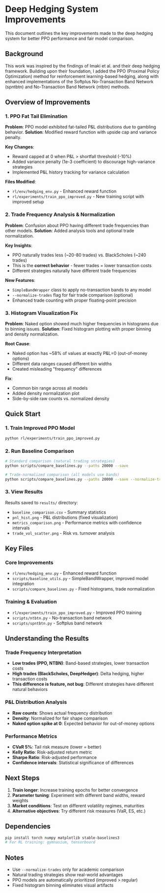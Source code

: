 # Deep Hedging System Improvements

This document outlines the key improvements made to the deep hedging system for better PPO performance and fair model comparison.

## Background

This work was inspired by the findings of Imaki et al. and their deep hedging framework. Building upon their foundation, I added the PPO (Proximal Policy Optimization) method for reinforcement learning-based hedging, along with enhanced implementations of the Softplus No-Transaction Band Network (spntbtn) and No-Transaction Band Network (ntbtn) methods.

## Overview of Improvements

### 1. PPO Fat Tail Elimination
**Problem**: PPO model exhibited fat-tailed P&L distributions due to gambling behavior.
**Solution**: Modified reward function with upside cap and variance penalty.

**Key Changes**:
- Reward capped at 0 when P&L > shortfall threshold (-10%)
- Added variance penalty (1e-3 coefficient) to discourage high-variance strategies
- Implemented P&L history tracking for variance calculation

**Files Modified**:
- `rl/env/hedging_env.py` - Enhanced reward function
- `rl/experiments/train_ppo_improved.py` - New training script with improved setup

### 2. Trade Frequency Analysis & Normalization
**Problem**: Confusion about PPO having different trade frequencies than other models.
**Solution**: Added analysis tools and optional trade normalization.

**Key Insights**:
- PPO naturally trades less (~20-80 trades) vs. BlackScholes (~240 trades)
- This is the **correct behavior** - fewer trades = lower transaction costs
- Different strategies naturally have different trade frequencies

**New Features**:
- `SimpleBandWrapper` class to apply no-transaction bands to any model
- `--normalize-trades` flag for fair trade comparison (optional)
- Enhanced trade counting with proper floating-point precision

### 3. Histogram Visualization Fix
**Problem**: Naked option showed much higher frequencies in histograms due to binning issues.
**Solution**: Fixed histogram plotting with proper binning and density normalization.

**Root Cause**: 
- Naked option has ~58% of values at exactly P&L=0 (out-of-money options)
- Different data ranges caused different bin widths
- Created misleading "frequency" differences

**Fix**: 
- Common bin range across all models
- Added density normalization plot
- Side-by-side raw counts vs. normalized density

## Quick Start

### 1. Train Improved PPO Model
```bash
python rl/experiments/train_ppo_improved.py
```

### 2. Run Baseline Comparison
```bash
# Standard comparison (natural trading strategies)
python scripts/compare_baselines.py --paths 20000 --save

# Trade-normalized comparison (all models use bands)
python scripts/compare_baselines.py --paths 20000 --save --normalize-trades --band-width 0.02
```

### 3. View Results
Results saved to `results/` directory:
- `baseline_comparison.csv` - Summary statistics
- `pnl_hist.png` - P&L distributions (fixed visualization)
- `metrics_comparison.png` - Performance metrics with confidence intervals
- `trade_vol_scatter.png` - Risk vs. turnover analysis

## Key Files

### Core Improvements
- `rl/env/hedging_env.py` - Enhanced reward function
- `scripts/baseline_utils.py` - SimpleBandWrapper, improved model integration
- `scripts/compare_baselines.py` - Fixed histograms, trade normalization

### Training & Evaluation
- `rl/experiments/train_ppo_improved.py` - Improved PPO training
- `scripts/ntbtn.py` - No-transaction band network
- `scripts/spntbtn.py` - Softplus band network

## Understanding the Results

### Trade Frequency Interpretation
- **Low trades (PPO, NTBN)**: Band-based strategies, lower transaction costs
- **High trades (BlackScholes, DeepHedger)**: Delta hedging, higher transaction costs
- **This difference is feature, not bug**: Different strategies have different natural behaviors

### P&L Distribution Analysis
- **Raw counts**: Shows actual frequency distribution
- **Density**: Normalized for fair shape comparison
- **Naked option spike at 0**: Expected behavior for out-of-money options

### Performance Metrics
- **CVaR 5%**: Tail risk measure (lower = better)
- **Kelly Ratio**: Risk-adjusted return metric
- **Sharpe Ratio**: Risk-adjusted performance
- **Confidence intervals**: Statistical significance of differences

## Next Steps

1. **Train longer**: Increase training epochs for better convergence
2. **Parameter tuning**: Experiment with different band widths, reward weights
3. **Market conditions**: Test on different volatility regimes, maturities
4. **Alternative objectives**: Try different risk measures (VaR, ES, etc.)

## Dependencies

```bash
pip install torch numpy matplotlib stable-baselines3
# For RL training: gymnasium, tensorboard
```

## Notes

- Use `--normalize-trades` only for academic comparison
- Natural trading strategies show real-world advantages
- PPO models are automatically prioritized (improved > regular)
- Fixed histogram binning eliminates visual artifacts 